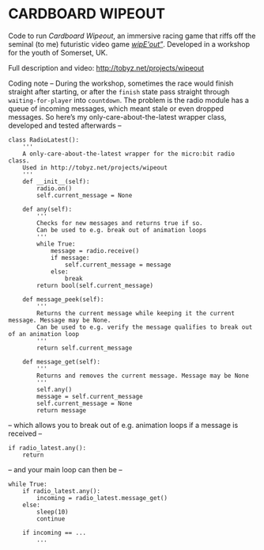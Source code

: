 # CARDBOARD WIPEOUT

Code to run _Cardboard Wipeout_, an immersive racing game that riffs off the seminal (to me) futuristic video game _[wipE'out”](https://en.wikipedia.org/wiki/Wipeout_2097)_. Developed in a workshop for the youth of Somerset, UK.

Full description and video: http://tobyz.net/projects/wipeout

Coding note – During the workshop, sometimes the race would finish straight after starting, or after the `finish` state pass straight through `waiting-for-player` into `countdown`. The problem is the radio module has a queue of incoming messages, which meant stale or even dropped messages. So here’s my only-care-about-the-latest wrapper class, developed and tested afterwards –

```
class RadioLatest():
    '''
    A only-care-about-the-latest wrapper for the micro:bit radio class.
    Used in http://tobyz.net/projects/wipeout
    '''
    def __init__(self):
        radio.on()
        self.current_message = None

    def any(self):
        '''
        Checks for new messages and returns true if so.
        Can be used to e.g. break out of animation loops
        '''
        while True:
            message = radio.receive()
            if message:
                self.current_message = message
            else:
                break
        return bool(self.current_message)

    def message_peek(self):
        '''
        Returns the current message while keeping it the current message. Message may be None.
        Can be used to e.g. verify the message qualifies to break out of an animation loop
        '''
        return self.current_message

    def message_get(self):
        '''
        Returns and removes the current message. Message may be None
        '''
        self.any()
        message = self.current_message
        self.current_message = None
        return message
```

– which allows you to break out of e.g. animation loops if a message is received –

```
if radio_latest.any():
    return
```

– and your main loop can then be –

```
while True:
    if radio_latest.any():
        incoming = radio_latest.message_get()
    else:
        sleep(10)
        continue

    if incoming == ...
        ...
```